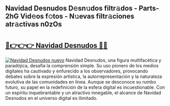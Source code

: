 ## Navidad Desnudos D𝚎sn𝚞dos filtr𝚊dos - Parts-2hG Vid𝚎os f𝚘tos - N𝚞evas filtr𝚊ciones atr𝚊ctivas n0zOs

# <h2><a href="http://mba7vy.tromn.icu/?c=Navidad+Desnudos">🔗👉👉👉 Navidad Desnudos 🔗🔗</a></h2>

[![Navidad Desnudos nuevo](https://i.imgur.com/pEAQMta.gif)](http://mba7vy.tromn.icu/?c=Navidad+Desnudos)
Navidad Desnudos, una figura multifacética y paradójica, desafía la comprensión simple. Su uso pionero de los medios digitales ha cautivado y enfurecido a los observadores, provocando debates sobre la expresión artística, la autorrepresentación y la naturaleza evolutiva de las comunidades en línea. Aunque se desconoce su rumbo futuro, su papel en la redefinición de la esfera digital es incuestionable. Con un espíritu inquebrantable y un atractivo innegable, el alcance de Navidad Desnudos en el universo digital es ilimitado.
